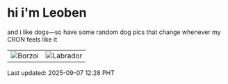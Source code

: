 # hi i'm Leoben

and i like dogs—so have some random dog pics that change whenever my CRON feels like it

|  |  |
|--------|----------|
| ![Borzoi](https://random-dog-vercel.vercel.app/api/random-borzoi?v=1757219297) | ![Labrador](https://random-dog-vercel.vercel.app/api/random-labrador?v=1757219297) |

Last updated: 2025-09-07 12:28 PHT
